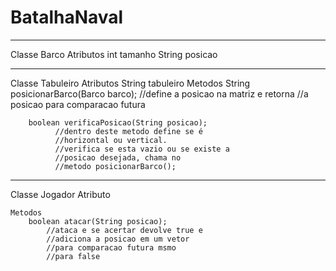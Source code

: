 # BatalhaNaval

--------------------------------------------
Classe Barco
    Atributos
        int tamanho
        String posicao

 --------------------------------------------
Classe Tabuleiro
    Atributos
        String tabuleiro
    Metodos 
        String posicionarBarco(Barco barco);
            //define a posicao na matriz e retorna
            //a posicao para comparacao futura

        boolean verificaPosicao(String posicao);
              //dentro deste metodo define se é      
              //horizontal ou vertical.
              //verifica se esta vazio ou se existe a          
              //posicao desejada, chama no 
              //metodo posicionarBarco();

---------------------------------------------
Classe Jogador
    Atributo

    Metodos
        boolean atacar(String posicao);
            //ataca e se acertar devolve true e 
            //adiciona a posicao em um vetor 
            //para comparacao futura msmo 
            //para false

        

   
